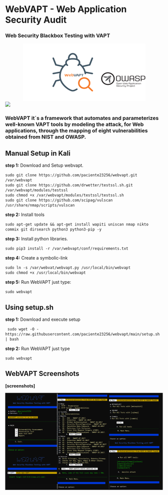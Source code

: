 # WebVAPT - Web Application Security Audit
###  Web Security Blackbox Testing with VAPT

<center><img src="https://raw.githubusercontent.com/paciente23256/webvapt/main/images/logo.png">
</center>

<a target="_blank" href="https://en.wikipedia.org/wiki/Python_(programming_language)">
<img src="https://img.shields.io/static/v1?label=python&message=3.10%20|%203.11&color=informational&logo=python"/>
</a>
<p></p>

### WebVAPT it´s a framework that automates and parameterizes well-known VAPT tools by modeling the attack, for Web applications, through the mapping of eight vulnerabilities obtained from NIST and OWASP.

     
## Manual Setup in Kali 

**step 1:** Download and Setup webvapt. 

    sudo git clone https://github.com/paciente23256/webvapt.git /var/webvapt
    sudo git clone https://github.com/drwetter/testssl.sh.git /var/webvapt/modules/testssl
    sudo chmod +x /var/webvapt/modules/testssl/testssl.sh
    sudo git clone https://github.com/scipag/vulscan /usr/share/nmap/scripts/vulscan
        
**step 2:** Install tools

    sudo apt-get update && apt-get install wapiti uniscan nmap nikto commix git dirsearch python3 python3-pip -y
    
   
**step 3:**  Install python libraries.

    sudo pip3 install -r /var/webvapt/conf/requirements.txt

**step 4:** Create a symbolic-link
    
    sudo ln -s /var/webvat/webvapt.py /usr/local/bin/webvapt
    sudo chmod +x /usr/local/bin/webvapt
    
**step 5:** Run WebVAPT
    just type:
    
    sudo webvapt
    

## Using setup.sh

**step 1:** Download and execute setup

     sudo wget -O - https://raw.githubusercontent.com/paciente23256/webvapt/main/setup.sh | bash
     
**step 2:** Run WebVAPT
     just type

    sudo webvapt


## WebVAPT Screenshots
**[screenshots]**
<center><img src="https://raw.githubusercontent.com/paciente23256/webvapt/main/images/webvapt_screenshot.png">
</center>


